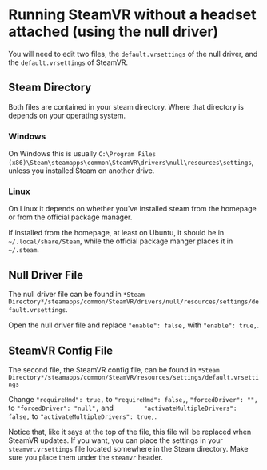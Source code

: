 # Running SteamVR without a headset attached (using the null driver)

You will need to edit two files, the `default.vrsettings` of the null driver, and the `default.vrsettings` of SteamVR.

## Steam Directory

Both files are contained in your steam directory. Where that directory is depends on your operating system.

### Windows

On Windows this is usually `C:\Program Files (x86)\Steam\steamapps\common\SteamVR\drivers\null\resources\settings`, unless you installed Steam on another drive.

### Linux

On Linux it depends on whether you've installed steam from the homepage or from the official package manager.

If installed from the homepage, at least on Ubuntu, it should be in `~/.local/share/Steam`, while the official package manger places it in `~/.steam`.

## Null Driver File

The null driver file can be found in `*Steam Directory*/steamapps/common/SteamVR/drivers/null/resources/settings/default.vrsettings`.

Open the null driver file and replace `"enable": false,` with `"enable": true,`.

## SteamVR Config File

The second file, the SteamVR config file, can be found in `*Steam Directory*/steamapps/common/SteamVR/resources/settings/default.vrsettings`

Change `"requireHmd": true,` to `"requireHmd": false,`, `"forcedDriver": "",` to `"forcedDriver": "null",` and `        "activateMultipleDrivers": false,` to `"activateMultipleDrivers": true,`.

Notice that, like it says at the top of the file, this file will be replaced when SteamVR updates. If you want, you can place the settings in your `steamvr.vrsettings` file located somewhere in the Steam directory. Make sure you place them under the `steamvr` header.
